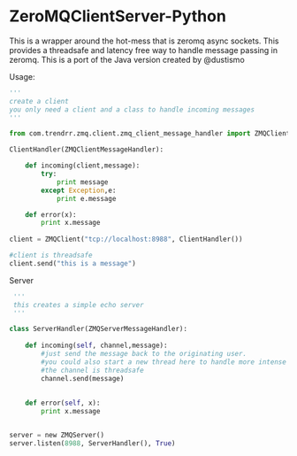 ZeroMQClientServer-Python
=========================

This is a wrapper around the hot-mess that is zeromq async sockets. This provides a threadsafe and latency free way to handle message passing in zeromq. This is a port of the Java version created by @dustismo

Usage:

```python
'''
create a client
you only need a client and a class to handle incoming messages
'''

from com.trendrr.zmq.client.zmq_client_message_handler import ZMQClientMessageHandler

ClientHandler(ZMQClientMessageHandler):

	def incoming(client,message):
		try:
			print message
		except Exception,e:
			print e.message

	def error(x):
		print x.message
 
client = ZMQClient("tcp://localhost:8988", ClientHandler())

#client is threadsafe
client.send("this is a message")

```

Server

```python
 '''
 this creates a simple echo server
 '''

class ServerHandler(ZMQServerMessageHandler):
			
	def incoming(self, channel,message):
		#just send the message back to the originating user.
		#you could also start a new thread here to handle more intense processing.
		#the channel is threadsafe
		channel.send(message)
			
		
	def error(self, x):
		print x.message


server = new ZMQServer()
server.listen(8988, ServerHandler(), True)

```
